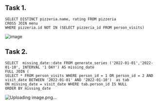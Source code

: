  ## Task 1. 
```
SELECT DISTINCT pizzeria.name, rating FROM pizzeria
CROSS JOIN menu
WHERE pizzeria.id NOT IN (SELECT pizzeria_id FROM person_visits)
```
![image](https://github.com/piviich/db_practice/assets/144881369/d634c7a3-906a-40a6-b285-ef9ac3c7cf6e)

 ## Task 2. 

 ```
SELECT  missing_date::date FROM generate_series ('2022-01-01','2022-01-10', INTERVAL '1 DAY') AS missing_date 
FULL JOIN (
SELECT * FROM person_visits WHERE person_id = 1 OR person_id = 2 AND visit_date BETWEEN '2022-01-01' AND '2022-01-10')  as tab
ON missing_date = visit_date WHERE tab.person_id IS NULL
ORDER BY missing_date
```
![Uploading image.png…]()
